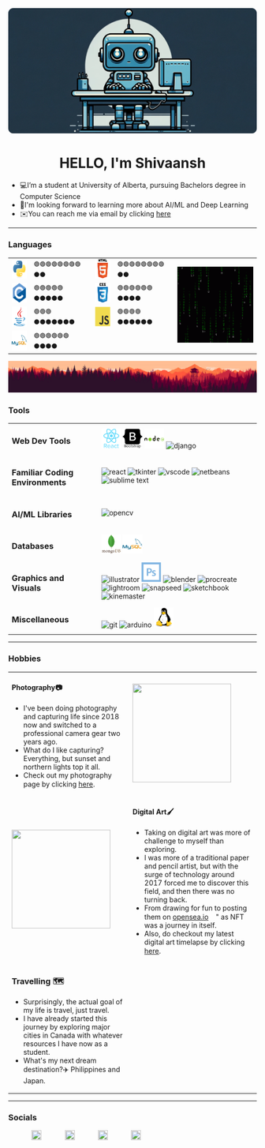 <head>
    
</head>
<body>
<img src="git_img_n.png">
<h1 align="center">HELLO, I'm Shivaansh</h1>
<ul>
    <li>💻I’m a student at University of Alberta, pursuing Bachelors degree in Computer Science  </li>
    <li>🦾I'm looking forward to learning more about AI/ML and Deep Learning</li>
    <li>✉️You can reach me via email by clicking <a href="mailto:shivaanshbhatia007@gmail.com">here</a></li>
</ul>

<hr>
<h3>Languages</h3>
<table>
    <tr>
        <td>
            <a target="_blank" rel="noreferrer" > <img src="https://raw.githubusercontent.com/devicons/devicon/master/icons/python/python-original.svg" alt="python" width="40" height="40"/> </a> 
        </td>
        <td>
            <code>🟢🟢🟢🟢🟢🟢🟢🟢⚫⚫</code>
        </td>
        <td>
            <a target="_blank" rel="noreferrer"> <img src="https://raw.githubusercontent.com/devicons/devicon/master/icons/html5/html5-original-wordmark.svg" alt="html5" width="40" height="40"/> </a>
        </td>
        <td>
            <code>🟢🟢🟢🟢🟢🟢🟢🟢⚫⚫</code>
        </td>
        <td rowspan="4"><img src="/133C.gif" width="200px"></td>
    </tr>
    <tr>
        <td>
            <a target="_blank" rel="noreferrer"> <img src="https://raw.githubusercontent.com/devicons/devicon/master/icons/c/c-original.svg" alt="c" width="40" height="40"/> </a>
        </td>
        <td>
            <code>🟢🟢🟢🟢🟢⚫⚫⚫⚫⚫</code>
        </td>
         <td>
            <a target="_blank" rel="noreferrer"> <img src="https://raw.githubusercontent.com/devicons/devicon/master/icons/css3/css3-original-wordmark.svg" alt="css3" width="40" height="40"/> </a>
        </td>
        <td>
            <code>🟢🟢🟢🟢🟢🟢⚫⚫⚫⚫</code>
        </td>
    </tr>
    <tr>
        <td>
            <a target="_blank" rel="noreferrer"> <img src="https://raw.githubusercontent.com/devicons/devicon/master/icons/java/java-original.svg" alt="java" width="40" height="40"/> </a>
        </td>
        <td>
            <code>🟢🟢🟢⚫⚫⚫⚫⚫⚫⚫</code>
        </td>
        <td>
            <a target="_blank" rel="noreferrer"> <img src="https://raw.githubusercontent.com/devicons/devicon/master/icons/javascript/javascript-original.svg" alt="javascript" width="40" height="40"/> </a>
        </td>
        <td>
            <code>🟢🟢🟢🟢⚫⚫⚫⚫⚫⚫</code>
        </td>
    </tr>
    <tr>
        <td>
            <a target="_blank" rel="noreferrer"> <img src="https://raw.githubusercontent.com/devicons/devicon/master/icons/mysql/mysql-original-wordmark.svg" alt="mysql" width="40" height="40"/> </a>
        </td>
        <td>
            <code>🟢🟢🟢🟢🟢🟢⚫⚫⚫⚫</code>
        </td>
    </tr>
    
</table>

<img src="wp_long.jpg">

<h3>Tools</h3>
<table>
    <tr>
        <td>
            <h3>Web Dev Tools</h3>
        </td>
        <td>
            <span><a > <img src="https://raw.githubusercontent.com/devicons/devicon/master/icons/react/react-original-wordmark.svg" alt="react" width="40" height="40" > </a></span>
            <span><a > <img src="https://raw.githubusercontent.com/devicons/devicon/master/icons/bootstrap/bootstrap-plain-wordmark.svg" alt="bootstrap" width="40" height="40"/> </a></span>
            <span><a > <img src="https://raw.githubusercontent.com/devicons/devicon/master/icons/nodejs/nodejs-original-wordmark.svg" alt="nodejs" width="40" height="40"/> </a></span>
            <span><a > <img src="https://cdn.worldvectorlogo.com/logos/django.svg" alt="django" width="40" height="40"/> </a></span>
        </td>
    </tr>
    <tr>
        <td>
            <h3>Familiar Coding Environments</h3>
        </td>
        <td>
            <span><a > <img src="https://upload.wikimedia.org/wikipedia/commons/archive/7/7e/20211122181339%21Spyder_logo.svg" alt="react" width="40" height="40"/> </a></span>
            <span><a><img src = "https://i.ibb.co/hMTyD9g/pngwing-com.png" alt="tkinter" width="40" height="40"/></a></span>
            <span><a><img src = "https://upload.wikimedia.org/wikipedia/commons/9/9a/Visual_Studio_Code_1.35_icon.svg" alt="vscode" width="40" height="40"/></a></span>
            <span><a > <img src="https://upload.wikimedia.org/wikipedia/commons/9/98/Apache_NetBeans_Logo.svg" alt="netbeans" width="40" height="40"/> </a></span>
            <span><a > <img src="https://www.svgrepo.com/show/354408/sublimetext-icon.svg" alt="sublime text" width="40" height="40"/> </a></span>
        </td>
    </tr>
    <tr>
        <td>
            <h3>AI/ML Libraries</h3>
        </td>
        <td>
            <span><a><img src="https://www.vectorlogo.zone/logos/opencv/opencv-icon.svg" alt="opencv" width="40" height="40"></a></span>
        </td>
    </tr>
    <tr>
        <td>
            <h3>Databases</h3>
        </td>
        <td>
            <span><a><img src="https://raw.githubusercontent.com/devicons/devicon/master/icons/mongodb/mongodb-original-wordmark.svg" alt="mongodb" width="40" height="40"></a></span>
            <span><a><img src="https://raw.githubusercontent.com/devicons/devicon/master/icons/mysql/mysql-original-wordmark.svg" alt="mysql" width="40" height="40"></a></span>
        </td>
    </tr>
    <tr>
        <td>
            <h3>Graphics and Visuals</h3>
        </td>
        <td>
            <span><a > <img src="https://www.vectorlogo.zone/logos/adobe_illustrator/adobe_illustrator-icon.svg" alt="illustrator" width="40" height="40"/> </a></span>
            <span><a><img src = "https://raw.githubusercontent.com/devicons/devicon/master/icons/photoshop/photoshop-line.svg" alt="photoshop" width="40" height="40"/></a></span>
            <span><a > <img src="https://download.blender.org/branding/community/blender_community_badge_white.svg" alt="blender" width="40" height="40"/> </a></span>
            <span><a><img src = "https://upload.wikimedia.org/wikipedia/commons/d/de/Procreate-icon.png" alt="procreate" width="40" height="40"/></a></span>
            <span><a > <img src="https://upload.wikimedia.org/wikipedia/commons/b/b6/Adobe_Photoshop_Lightroom_CC_logo.svg" alt="lightroom" width="40" height="40"/> </a></span>
            <span><a><img src = "https://upload.wikimedia.org/wikipedia/en/d/db/Snapseed_Logo.svg" alt="snapseed" width="40" height="40"/></a></span>
            <span><a > <img src="https://seeklogo.com/images/A/autodesk-sketchbook-pro-logo-57D2CF66B2-seeklogo.com.png" alt="sketchbook" width="40" height="40"/> </a></span>
            <span><a><img src = "https://upload.wikimedia.org/wikipedia/commons/b/b0/Kinemaster_Icon_2022.svg" alt="kinemaster" width="40" height="40"/></a></span>
        </td>
    </tr>
    <tr>
        <td>
            <h3>Miscellaneous</h3>
        </td>
        <td>
            <span><a><img src="https://www.vectorlogo.zone/logos/git-scm/git-scm-icon.svg" alt="git" width="40" height="40"/></a></span>
            <span><a > <img src="https://cdn.worldvectorlogo.com/logos/arduino-1.svg" alt="arduino" width="40" height="40"/> </a></span>
            <span><a><img src = "https://raw.githubusercontent.com/devicons/devicon/master/icons/linux/linux-original.svg" alt="linux" width="40" height="40"/></a></span>
        </td>
    </tr>
</table>
<hr>
<!--
<h3><b>Volunteer Work</b> 🫂</h3>
<h4>Animal Shelter Caregiver</h4>
<ul type="-">
    <li>I am volunteering as an animal caregiver at the AARCS North Haven animal shelter in Edmonton, Alberta. My job is to take care of the friends who take care of this world by spreading pure joy and happiness and make sure the four legged friends are ready for their next family. </li>
</ul>
<h4>Milap Foundation Donor</h4>
<ul type="-">
    <li>For me, nothing is more peaceful than the fact that I have helped someone who is less fortunate than me. I am always looking for ways to help people not just physically but financially as well, and for that same reason, for years now, I have been donating in this foundation that helps people seeking help especially medical help and I am proud of it.</li>
</ul>
<hr>-->
<h3>Hobbies</h3>
<table>
    <tr>
        <td>
           <h4><b>Photography</b>📷</h4>
            <ul>
                <li>I've been doing photography and capturing life since 2018 now and switched to a professional camera gear two years ago.</li>
                <li>What do I like capturing? Everything, but sunset and northern lights top it all. </li>
                <li>Check out my photography page by clicking <a href="https://www.instagram.com/clicks_happen/">here</a>.<a><img src="https://upload.wikimedia.org/wikipedia/commons/thumb/e/e7/Instagram_logo_2016.svg/1024px-Instagram_logo_2016.svg.png?20210403190622" width="15px" height="15px"></a></li>
            </ul> 
        </td>
        <td>
            <img src="" width="200px" height="200px">
        </td>
    </tr>
    <tr>
        <td>
            <img src="" width="200px" height="200px">
        </td>
        <td>
            <h4><b>Digital Art</b>🖌️</h4>
            <ul>
                <li>Taking on digital art was more of challenge to myself than exploring.</li>
                <li>I was more of a traditional paper and pencil artist, but with the surge of technology around 2017 forced me to discover this field, and then there was no turning back.</li>
                <li>From drawing for fun to posting them on <a href="https://opensea.io/Wr4th">opensea.io</a><a><img src="https://storage.googleapis.com/opensea-static/Logomark/Logomark-Blue.svg" width="15px" height="15px">"</a> as NFT was a journey in itself.</li>
                <li>Also, do checkout my latest digital art timelapse by clicking <a href="https://www.youtube.com/watch?v=6yXTphWZny4&feature=youtu.be">here</a>.<a><img src="https://upload.wikimedia.org/wikipedia/commons/0/09/YouTube_full-color_icon_%282017%29.svg" width="15px" height="15px"></a></li>
            </ul>
        </td>
    </tr>
    <tr>
        <td>
            <h3><b>Travelling</b> 🗺️</h3>
            <ul>
                <li>Surprisingly, the actual goal of my life is travel, just travel.</li>
                <li>I have already started this journey by exploring major cities in Canada with whatever resources I have now as a student.</li>
                <li>What's my next dream destination?✈️ Philippines and Japan.</li>
            </ul>
        </td>
        <td>
            <img src="" width="" height="">
        </td>
    </tr>
</table>
<hr>
<h3>Socials</h3>
<p>&nbsp;&nbsp;&nbsp;&nbsp;&nbsp;&nbsp;&nbsp;&nbsp;&nbsp;&nbsp;&nbsp;&nbsp;<a href="https://www.instagram.com/clicks_happen/"><img src="https://www.edigitalagency.com.au/wp-content/uploads/new-Instagram-logo-white-glyph.png" width="20px" height="20px"></a>&nbsp;&nbsp;&nbsp;&nbsp;&nbsp;&nbsp;&nbsp;&nbsp;&nbsp;&nbsp;&nbsp;&nbsp;<a href="https://www.facebook.com/profile.php?id=100075677114201"><img src="https://upload.wikimedia.org/wikipedia/commons/c/c3/Facebook_icon_%28black%29.svg" width="20px" height="20px"></a>&nbsp;&nbsp;&nbsp;&nbsp;&nbsp;&nbsp;&nbsp;&nbsp;&nbsp;&nbsp;&nbsp;&nbsp;<a href="https://www.linkedin.com/in/shivaansh81001/"><img src="https://www.iconsdb.com/icons/preview/white/linkedin-3-xxl.png" width="20px" height="20px"></a>&nbsp;&nbsp;&nbsp;&nbsp;&nbsp;&nbsp;&nbsp;&nbsp;&nbsp;&nbsp;&nbsp;&nbsp;<a href="mailto:shivaanshbhatia007@gmail.com"><img src="https://mailmeteor.com/logos/assets/PNG/Gmail_Logo_White_512px.png" width="20px" height="20px"></a>
</p>


</body>

